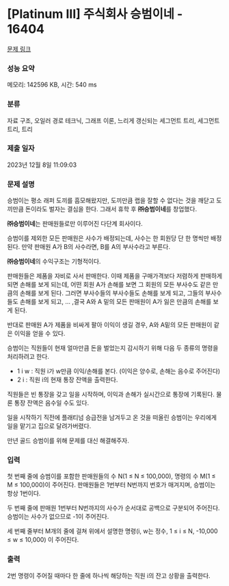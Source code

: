 # [Platinum III] 주식회사 승범이네 - 16404 

[문제 링크](https://www.acmicpc.net/problem/16404) 

### 성능 요약

메모리: 142596 KB, 시간: 540 ms

### 분류

자료 구조, 오일러 경로 테크닉, 그래프 이론, 느리게 갱신되는 세그먼트 트리, 세그먼트 트리, 트리

### 제출 일자

2023년 12월 8일 11:09:03

### 문제 설명

<p>승범이는 평소 래퍼 도끼를 흠모해왔지만, 도끼만큼 랩을 잘할 수 없다는 것을 깨닫고 도끼만큼 돈이라도 벌자는 결심을 한다. 그래서 휴학 후 <strong>㈜승범이네</strong>를 창업했다.</p>

<p><strong>㈜승범이네</strong>는 판매원들로만 이루어진 다단계 회사이다.</p>

<p>승범이를 제외한 모든 판매원은 사수가 배정되는데, 사수는 한 회원당 단 한 명씩만 배정된다. 만약 판매원 A가 B의 사수라면, B를 A의 부사수라고 부른다.</p>

<p><strong>㈜승범이네</strong>의 수익구조는 기형적이다.</p>

<p>판매원들은 제품을 자비로 사서 판매한다. 이때 제품을 구매가격보다 저렴하게 판매하게 되면 손해를 보게 되는데, 어떤 회원 A가 손해를 보면 그 회원의 모든 부사수도 같은 만큼의 손해를 보게 된다. 그러면 부사수들의 부사수들도 손해를 보게 되고, 그들의 부사수들도 손해를 보게 되고, … ,결국 A와 A 밑의 모든 판매원이 A가 잃은 만큼의 손해를 보게 된다.</p>

<p>반대로 판매원 A가 제품을 비싸게 팔아 이익이 생길 경우, A와 A밑의 모든 판매원이 같은 이익을 얻을 수 있다.</p>

<p>승범이는 직원들이 현재 얼마만큼 돈을 벌었는지 감시하기 위해 다음 두 종류의 명령을 처리하려고 한다.</p>

<ul>
	<li>1 i w : 직원 i가 w만큼 이익/손해를 본다. (이익은 양수로, 손해는 음수로 주어진다)</li>
	<li>2 i : 직원 i의 현재 통장 잔액을 출력한다.</li>
</ul>

<p>직원들은 빈 통장을 갖고 일을 시작하며, 이익과 손해가 실시간으로 통장에 기록된다. 물론 통장 잔액은 음수일 수도 있다.</p>

<p>일을 시작하기 직전에 플래티넘 승급전을 남겨두고 온 것을 떠올린 승범이는 우리에게 일을 맡기고 집으로 달려가버렸다.</p>

<p>만년 골드 승범이를 위해 문제를 대신 해결해주자.</p>

### 입력 

 <p>첫 번째 줄에 승범이를 포함한 판매원들의 수 N(1 ≤ N ≤ 100,000), 명령의 수 M(1 ≤ M ≤ 100,000)이 주어진다. 판매원들은 1번부터 N번까지 번호가 매겨지며, 승범이는 항상 1번이다.</p>

<p>두 번째 줄에 판매원 1번부터 N번까지의 사수가 순서대로 공백으로 구분되어 주어진다. 승범이는 사수가 없으므로 -1이 주어진다.</p>

<p>세 번째 줄부터 M개의 줄에 걸쳐 위에서 설명한 명령(i, w는 정수, 1 ≤ i ≤ N, -10,000 ≤ w ≤ 10,000) 이 주어진다.</p>

### 출력 

 <p class="MsoNoSpacing" style="margin:0cm 0cm 0.0001pt; text-align:justify">2번 명령이 주어질 때마다 한 줄에 하나씩 해당하는 직원 i의 잔고 상황을 출력한다.</p>

